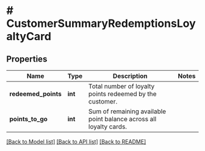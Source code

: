 # # CustomerSummaryRedemptionsLoyaltyCard

## Properties

Name | Type | Description | Notes
------------ | ------------- | ------------- | -------------
**redeemed_points** | **int** | Total number of loyalty points redeemed by the customer. |
**points_to_go** | **int** | Sum of remaining available point balance across all loyalty cards. |

[[Back to Model list]](../../README.md#models) [[Back to API list]](../../README.md#endpoints) [[Back to README]](../../README.md)
